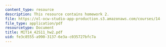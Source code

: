 ```yaml
---
content_type: resource
description: This resource contains homework 2.
file: https://ol-ocw-studio-app-production.s3.amazonaws.com/courses/14-42-environmental-policy-and-economics-spring-2011/fe3c8555a99031376e3ac035727bfc7a_MIT14_42S11_hw2.pdf
file_type: application/pdf
resourcetype: Document
title: MIT14_42S11_hw2.pdf
uid: fe3c8555-a990-3137-6e3a-c035727bfc7a
---
```

